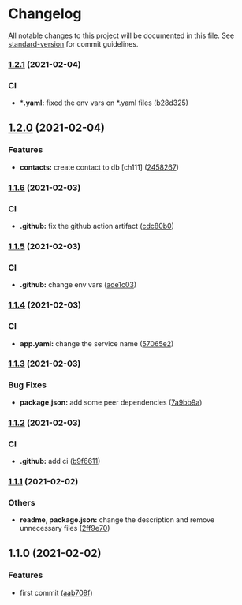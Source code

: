 # Changelog

All notable changes to this project will be documented in this file. See [standard-version](https://github.com/conventional-changelog/standard-version) for commit guidelines.

### [1.2.1](https://github.com/brucegroverlee/moregooder-backend/compare/v1.2.0...v1.2.1) (2021-02-04)


### CI

* ***.yaml:** fixed the env vars on *.yaml files ([b28d325](https://github.com/brucegroverlee/moregooder-backend/commit/b28d325d49cd2b3006086f1b608225fb6ec7288c))

## [1.2.0](https://github.com/brucegroverlee/moregooder-backend/compare/v1.1.6...v1.2.0) (2021-02-04)


### Features

* **contacts:** create contact to db [ch111] ([2458267](https://github.com/brucegroverlee/moregooder-backend/commit/2458267a2769584d1ba1c337bb49d1dc0a62b09d))

### [1.1.6](https://github.com/brucegroverlee/moregooder-backend/compare/v1.1.5...v1.1.6) (2021-02-03)


### CI

* **.github:** fix the github action artifact ([cdc80b0](https://github.com/brucegroverlee/moregooder-backend/commit/cdc80b04cf0badeae333612df869f39b27c3491e))

### [1.1.5](https://github.com/brucegroverlee/moregooder-backend/compare/v1.1.4...v1.1.5) (2021-02-03)


### CI

* **.github:** change env vars ([ade1c03](https://github.com/brucegroverlee/moregooder-backend/commit/ade1c0344d49f8d6c32ad471da1efc52aaf367a5))

### [1.1.4](https://github.com/brucegroverlee/moregooder-backend/compare/v1.1.3...v1.1.4) (2021-02-03)


### CI

* **app.yaml:** change the service name ([57065e2](https://github.com/brucegroverlee/moregooder-backend/commit/57065e21d15b085dc15de47501c7fc5ff354bca3))

### [1.1.3](https://github.com/brucegroverlee/moregooder-backend/compare/v1.1.2...v1.1.3) (2021-02-03)


### Bug Fixes

* **package.json:** add some peer dependencies ([7a9bb9a](https://github.com/brucegroverlee/moregooder-backend/commit/7a9bb9a729c4c3899e807b3d83ebd60855d6bf19))

### [1.1.2](https://github.com/brucegroverlee/moregooder-backend/compare/v1.1.1...v1.1.2) (2021-02-03)


### CI

* **.github:** add ci ([b9f6611](https://github.com/brucegroverlee/moregooder-backend/commit/b9f66110f0af3f4e77c88ff7fe33c6971fd6610d))

### [1.1.1](https://github.com/brucegroverlee/moregooder-backend/compare/v1.1.0...v1.1.1) (2021-02-02)


### Others

* **readme, package.json:** change the description and remove unnecessary files ([2ff9e70](https://github.com/brucegroverlee/moregooder-backend/commit/2ff9e70a82d9d76ab0fd37890076fb69465cb105))

## 1.1.0 (2021-02-02)


### Features

* first commit ([aab709f](https://github.com/brucegroverlee/moregooder-backend/commit/aab709fffd5c502b7aa9a84a006eb1a4622dfd22))
